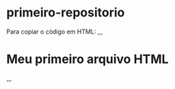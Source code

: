# primeiro-repositorio

Para copiar o código em HTML:
,,,
<html>
  <h1>Meu primeiro arquivo HTML</h1>
</html>
,,,
